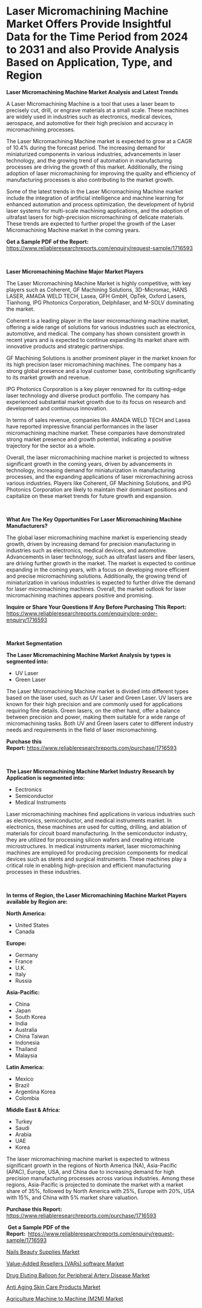 <p><h1>Laser Micromachining Machine Market Offers Provide Insightful Data for the Time Period from 2024 to 2031 and also Provide Analysis Based on Application, Type, and Region</h1></p><p><strong>Laser Micromachining Machine Market Analysis and Latest Trends</strong></p>
<p><p>A Laser Micromachining Machine is a tool that uses a laser beam to precisely cut, drill, or engrave materials at a small scale. These machines are widely used in industries such as electronics, medical devices, aerospace, and automotive for their high precision and accuracy in micromachining processes.</p><p>The Laser Micromachining Machine market is expected to grow at a CAGR of 10.4% during the forecast period. The increasing demand for miniaturized components in various industries, advancements in laser technology, and the growing trend of automation in manufacturing processes are driving the growth of this market. Additionally, the rising adoption of laser micromachining for improving the quality and efficiency of manufacturing processes is also contributing to the market growth.</p><p>Some of the latest trends in the Laser Micromachining Machine market include the integration of artificial intelligence and machine learning for enhanced automation and process optimization, the development of hybrid laser systems for multi-scale machining applications, and the adoption of ultrafast lasers for high-precision micromachining of delicate materials. These trends are expected to further propel the growth of the Laser Micromachining Machine market in the coming years.</p></p>
<p><strong>Get a Sample PDF of the Report:&nbsp;</strong> <a href="https://www.reliableresearchreports.com/enquiry/request-sample/1716593">https://www.reliableresearchreports.com/enquiry/request-sample/1716593</a></p>
<p>&nbsp;</p>
<p><strong>Laser Micromachining Machine Major Market Players</strong></p>
<p><p>The Laser Micromachining Machine Market is highly competitive, with key players such as Coherent, GF Machining Solutions, 3D-Micromac, HANS LASER, AMADA WELD TECH, Lasea, GFH GmbH, OpTek, Oxford Lasers, Tianhong, IPG Photonics Corporation, Delphilaser, and M-SOLV dominating the market.</p><p>Coherent is a leading player in the laser micromachining machine market, offering a wide range of solutions for various industries such as electronics, automotive, and medical. The company has shown consistent growth in recent years and is expected to continue expanding its market share with innovative products and strategic partnerships.</p><p>GF Machining Solutions is another prominent player in the market known for its high precision laser micromachining machines. The company has a strong global presence and a loyal customer base, contributing significantly to its market growth and revenue.</p><p>IPG Photonics Corporation is a key player renowned for its cutting-edge laser technology and diverse product portfolio. The company has experienced substantial market growth due to its focus on research and development and continuous innovation.</p><p>In terms of sales revenue, companies like AMADA WELD TECH and Lasea have reported impressive financial performances in the laser micromachining machine market. These companies have demonstrated strong market presence and growth potential, indicating a positive trajectory for the sector as a whole.</p><p>Overall, the laser micromachining machine market is projected to witness significant growth in the coming years, driven by advancements in technology, increasing demand for miniaturization in manufacturing processes, and the expanding applications of laser micromachining across various industries. Players like Coherent, GF Machining Solutions, and IPG Photonics Corporation are likely to maintain their dominant positions and capitalize on these market trends for future growth and expansion.</p></p>
<p>&nbsp;</p>
<p><strong>What Are The Key Opportunities For Laser Micromachining Machine Manufacturers?</strong></p>
<p><p>The global laser micromachining machine market is experiencing steady growth, driven by increasing demand for precision manufacturing in industries such as electronics, medical devices, and automotive. Advancements in laser technology, such as ultrafast lasers and fiber lasers, are driving further growth in the market. The market is expected to continue expanding in the coming years, with a focus on developing more efficient and precise micromachining solutions. Additionally, the growing trend of miniaturization in various industries is expected to further drive the demand for laser micromachining machines. Overall, the market outlook for laser micromachining machines appears positive and promising.</p></p>
<p><strong>Inquire or Share Your Questions If Any Before Purchasing This Report:</strong> <a href="https://www.reliableresearchreports.com/enquiry/pre-order-enquiry/1716593">https://www.reliableresearchreports.com/enquiry/pre-order-enquiry/1716593</a></p>
<p>&nbsp;</p>
<p><strong>Market Segmentation</strong></p>
<p><strong>The Laser Micromachining Machine Market Analysis by types is segmented into:</strong></p>
<p><ul><li>UV Laser</li><li>Green Laser</li></ul></p>
<p><p>The Laser Micromachining Machine market is divided into different types based on the laser used, such as UV Laser and Green Laser. UV lasers are known for their high precision and are commonly used for applications requiring fine details. Green lasers, on the other hand, offer a balance between precision and power, making them suitable for a wide range of micromachining tasks. Both UV and Green lasers cater to different industry needs and requirements in the field of laser micromachining.</p></p>
<p><strong>Purchase this Report:&nbsp;</strong><a href="https://www.reliableresearchreports.com/purchase/1716593">https://www.reliableresearchreports.com/purchase/1716593</a></p>
<p>&nbsp;</p>
<p><strong>The Laser Micromachining Machine Market Industry Research by Application is segmented into:</strong></p>
<p><ul><li>Eectronics</li><li>Semiconductor</li><li>Medical Instruments</li></ul></p>
<p><p>Laser micromachining machines find applications in various industries such as electronics, semiconductor, and medical instruments market. In electronics, these machines are used for cutting, drilling, and ablation of materials for circuit board manufacturing. In the semiconductor industry, they are utilized for processing silicon wafers and creating intricate microstructures. In medical instruments market, laser micromachining machines are employed for producing precision components for medical devices such as stents and surgical instruments. These machines play a critical role in enabling high-precision and efficient manufacturing processes in these industries.</p></p>
<p>&nbsp;</p>
<p><strong>In terms of Region, the Laser Micromachining Machine Market Players available by Region are:</strong></p>
<p>
    <p> <strong> North America: </strong>
        <ul>
            <li>United States</li>
            <li>Canada</li>
        </ul>
        </p> 
    <p> <strong> Europe: </strong>
        <ul>
            <li>Germany</li>
            <li>France</li>
            <li>U.K.</li>
            <li>Italy</li>
            <li>Russia</li>
        </ul>
        </p> 
    <p> <strong> Asia-Pacific: </strong>
        <ul>
            <li>China</li>
            <li>Japan</li>
            <li>South Korea</li>
            <li>India</li>
            <li>Australia</li>
            <li>China Taiwan</li>
            <li>Indonesia</li>
            <li>Thailand</li>
            <li>Malaysia</li>
        </ul>
        </p> 
    <p> <strong> Latin America: </strong>
        <ul>
            <li>Mexico</li>
            <li>Brazil</li>
            <li>Argentina Korea</li>
            <li>Colombia</li>
        </ul>
        </p> 
    <p> <strong> Middle East & Africa: </strong>
        <ul>
            <li>Turkey</li>
            <li>Saudi</li>
            <li>Arabia</li>
            <li>UAE</li>
            <li>Korea</li>
        </ul>
    </p>
    </p>
<p><p>The laser micromachining machine market is expected to witness significant growth in the regions of North America (NA), Asia-Pacific (APAC), Europe, USA, and China due to increasing demand for high precision manufacturing processes across various industries. Among these regions, Asia-Pacific is projected to dominate the market with a market share of 35%, followed by North America with 25%, Europe with 20%, USA with 15%, and China with 5% market share valuation.</p></p>
<p><strong>Purchase this Report: </strong><a href="https://www.reliableresearchreports.com/purchase/1716593">https://www.reliableresearchreports.com/purchase/1716593</a></p>
<p>&nbsp;<strong>Get a Sample PDF of the Report:&nbsp;&nbsp;</strong><a href="https://www.reliableresearchreports.com/enquiry/request-sample/1716593">https://www.reliableresearchreports.com/enquiry/request-sample/1716593</a></p>
<p><strong></strong></p>
<p><p><a href="https://github.com/Sinjinluong3e0awx2m195k76/Market-Research-Report-List-1/blob/main/nails-beauty-supplies-market.md">Nails Beauty Supplies Market</a></p><p><a href="https://medium.com/@linabernier/value-added-resellers-vars-software-market-report-reveals-the-latest-trends-and-growth-ca44c1d67a24">Value-Added Resellers (VARs) software Market</a></p><p><a href="https://issuu.com/reportprime-2/docs/drug-eluting-balloon-for-peripheral-artery-disease">Drug Eluting Balloon for Peripheral Artery Disease Market</a></p><p><a href="https://github.com/CliffMedina6/Market-Research-Report-List-3/blob/main/anti-aging-skin-care-products-market.md">Anti Aging Skin Care Products Market</a></p><p><a href="https://medium.com/@linabernier/agriculture-machine-to-machine-m2m-market-insight-market-trends-growth-forecasted-from-2024-to-fa34b76d09bf">Agriculture Machine to Machine (M2M) Market</a></p></p>